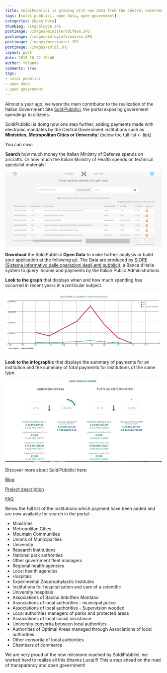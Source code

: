 ```yaml
---
title: SoldiPubblici is growing with new data from the Central Government
tags: [soldi pubblici, open data, open government]
categories: [Open Data]
thumbimg: /img/blog06.JPG
postimage: /images/ministerodifesa.JPG
postimage: /images/infograficoaerei.JPG
postimage: /images/mezziaerei.JPG
postimage: /images/soldi.JPG
layout: post
date: 2015-10-22 19:40
author: Yolanda
comments: true
tags:
- soldi pubblici
- open data
- open government
---
```


Almost a year ago, we were the main contributor to the realization of the Italian Government Site [SoldiPubblici](http://soldipubblici.gov.it/it/home), the portal exposing government spendings to citizens. 

SoldiPubblici is doing now one step further, adding payments made with electronic mandates by the Central Government institutions such as **Ministries, Metropolitan Cities or University**! (below the full list ← [link](#aabb))

You can now:

**Search** how much money the Italian Ministry of Defense spends on aircrafts. Or how much the Italian Ministry of Health spends on technical specialist materials!

![soldipubblici](https://github.com/sciamlab/blog/blob/gh-pages/images/ministerodifesa.JPG?raw=true)

**Download** the SoldiPubblici **Open Data** to make further analysis or build your application at the following [url](http://soldipubblici.gov.it/it/developers). The Data are produced by [SIOPE (Sistema informativo delle operazioni degli enti pubblici)](https://www.siope.it/), a Banca d’Italia system to query income and payments by the Italian Public Administrations.

**Look to the graph** that displays when and how much spending has occurred in recent years in a particular subject.

![soldipubblici](https://github.com/sciamlab/blog/blob/gh-pages/images/mezziaerei.JPG?raw=true)

**Look to the infographic** that displays the summary of payments for an institution and the summary of total payments for institutions of the same type.

![soldipubblici](https://github.com/sciamlab/blog/blob/gh-pages/images/infograficoaerei.JPG?raw=true)

Discover more about SoldiPubblici here:

[Blog](http://blog.sciamlab.com/open%20data/2014/12/20/soldipubblici.html#.Vio_l9LhDIU)

[Project description](http://soldipubblici.gov.it/it/progetto)

[FAQ](http://soldipubblici.gov.it/it/help)


<a name="aabb"></a>
Below the full list of the Institutions which payment have been added and are now available for search in the portal: 


- Ministries
- Metropolitan Cities
- Mountain Communities
- Unions of Municipalities
- University
- Research Institutions
- National park authorities
- Other government fleet managers
- Regional health agencies
- Local health agencies
- Hospitals
- Experimental Zooprophylactic Institutes 
- Institutions for hospitalization and care of a scientific
- University hospitals
- Associations of Bacino Imbrifero Montano
- Associations of local authorities - municipal police
- Associations of local authorities - Supervision wooded
- Local authorities managers of parks and protected areas
- Associations of local social assistance
- University consortia between local authorities
- Authorities of Optimal Areas managed through Associations of local authorities
- Other consortia of local authorities
- Chambers of commerce

We are very proud of the new milestone reached by SoldiPubblici, we worked hard to realize all this (thanks Luca)!!! This a step ahead on the road of transparency and open government!

